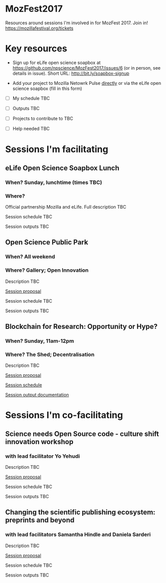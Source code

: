 # MozFest2017
Resources around sessions I'm involved in for MozFest 2017. Join in! https://mozillafestival.org/tickets

# Key resources

* Sign up for eLife open science soapbox at https://github.com/npscience/MozFest2017/issues/6 (or in person, see details in issue). Short URL: http://bit.ly/soapbox-signup

* Add your project to Mozilla Netowrk Pulse [directly](https://www.mozillapulse.org/add) or via the eLife open science soapbox (fill in this form)


- [ ] My schedule TBC

- [ ] Outputs TBC

- [ ] Projects to contribute to TBC

- [ ] Help needed TBC

# Sessions I'm facilitating

## eLife Open Science Soapbox Lunch
### When? Sunday, lunchtime (times TBC)
### Where?

Official partnership Mozilla and eLife. Full description TBC

Session schedule TBC

Session outputs TBC

## Open Science Public Park
### When? All weekend
### Where? Gallery; Open Innovation

Description TBC

[Session proposal](https://github.com/MozillaFoundation/mozfest-program-2017/issues/574)

Session schedule TBC

Session outputs TBC

## Blockchain for Research: Opportunity or Hype?
### When? Sunday, 11am-12pm
### Where? The Shed; Decentralisation

Description TBC

[Session proposal](https://github.com/MozillaFoundation/mozfest-program-2017/issues/575)

[Session schedule](https://github.com/npscience/MozFest2017/blob/master/Blockchain-workshop/Blockchain-workshop-schedule.md)

[Session output documentation](https://github.com/npscience/MozFest2017/blob/master/Blockchain-workshop/Blockchain-outputs-template.md)

# Sessions I'm co-facilitating

## Science needs Open Source code - culture shift innovation workshop
### with lead facilitator Yo Yehudi

Description TBC

[Session proposal](https://github.com/MozillaFoundation/mozfest-program-2017/issues/71)

Session schedule TBC

Session outputs TBC

## Changing the scientific publishing ecosystem: preprints and beyond
### with lead facilitators Samantha Hindle and Daniela Sarderi

Description TBC

[Session proposal](https://github.com/MozillaFoundation/mozfest-program-2017/issues/757)

Session schedule TBC

Session outputs TBC



